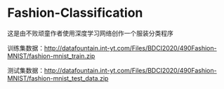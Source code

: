 # Fashion-Classification

这是由不败顽童作者使用深度学习网络创作一个服装分类程序

训练集数据：http://datafountain.int-yt.com/Files/BDCI2020/490Fashion-MNIST/fashion-mnist_train.zip

测试集数据：http://datafountain.int-yt.com/Files/BDCI2020/490Fashion-MNIST/fashion-mnist_test_data.zip

